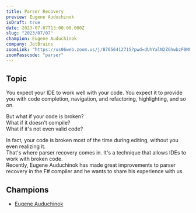 ```yaml
---
title: Parser Recovery
preview: Eugene Auduchinok
isDraft: true
date: 2023-07-07T13:00:00.000Z
slug: "2023/07/07"
champion: Eugene Auduchinok
company: JetBrains
zoomLink: "https://us06web.zoom.us/j/87656412715?pwd=dUhYalN2ZGhwbzF0MUh2V1JqaHhWZz09"
zoomPasscode: "parser"
---
```


## Topic

You expect your IDE to work well with your code. You expect it to provide you with code completion, navigation, and refactoring, highlighting, and so on.  

But what if your code is broken?  
What if it doesn't compile?  
What if it's not even valid code?  

In fact, your code is broken most of the time during editing, without you even realizing it.  
That's where parser recovery comes in. It's a technique that allows IDEs to work with broken code.  
Recently, Eugene Auduchinok has made great improvements to parser recovery in the F# compiler and he wants to share his experience with us.

## Champions

- [Eugene Auduchinok](https://twitter.com/auduchinok)
